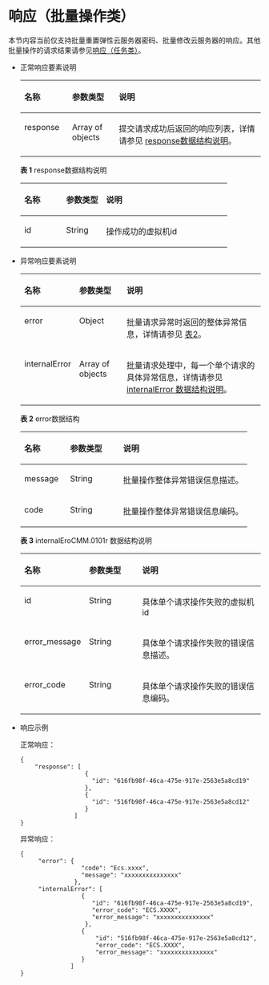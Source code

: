 # 响应（批量操作类）<a name="ecs_07_0009"></a>

本节内容当前仅支持批量重置弹性云服务器密码、批量修改云服务器的响应。其他批量操作的请求结果请参见[响应（任务类）](响应（任务类）.md)。

-   正常响应要素说明

    <a name="table757167711151"></a>
    <table><thead align="left"><tr id="row5251903911151"><th class="cellrowborder" valign="top" width="19.86%" id="mcps1.1.4.1.1"><p id="p2618376611151"><a name="p2618376611151"></a><a name="p2618376611151"></a>名称</p>
    </th>
    <th class="cellrowborder" valign="top" width="19.48%" id="mcps1.1.4.1.2"><p id="p4051029311151"><a name="p4051029311151"></a><a name="p4051029311151"></a>参数类型</p>
    </th>
    <th class="cellrowborder" valign="top" width="60.660000000000004%" id="mcps1.1.4.1.3"><p id="p6010832511151"><a name="p6010832511151"></a><a name="p6010832511151"></a>说明</p>
    </th>
    </tr>
    </thead>
    <tbody><tr id="row3693617411151"><td class="cellrowborder" valign="top" width="19.86%" headers="mcps1.1.4.1.1 "><p id="p20542115442814"><a name="p20542115442814"></a><a name="p20542115442814"></a>response</p>
    </td>
    <td class="cellrowborder" valign="top" width="19.48%" headers="mcps1.1.4.1.2 "><p id="p813044011151"><a name="p813044011151"></a><a name="p813044011151"></a>Array of objects</p>
    </td>
    <td class="cellrowborder" valign="top" width="60.660000000000004%" headers="mcps1.1.4.1.3 "><p id="p5458589811151"><a name="p5458589811151"></a><a name="p5458589811151"></a>提交请求成功后返回的响应列表，详情请参见 <a href="#table849372311389">response数据结构说明</a>。</p>
    </td>
    </tr>
    </tbody>
    </table>

    **表 1**  response数据结构说明

    <a name="table849372311389"></a>
    <table><thead align="left"><tr id="row149352343810"><th class="cellrowborder" valign="top" width="20.169999999999998%" id="mcps1.2.4.1.1"><p id="p750932333817"><a name="p750932333817"></a><a name="p750932333817"></a>名称</p>
    </th>
    <th class="cellrowborder" valign="top" width="19.36%" id="mcps1.2.4.1.2"><p id="p155091823113810"><a name="p155091823113810"></a><a name="p155091823113810"></a>参数类型</p>
    </th>
    <th class="cellrowborder" valign="top" width="60.47%" id="mcps1.2.4.1.3"><p id="p65095237388"><a name="p65095237388"></a><a name="p65095237388"></a>说明</p>
    </th>
    </tr>
    </thead>
    <tbody><tr id="row650932316389"><td class="cellrowborder" valign="top" width="20.169999999999998%" headers="mcps1.2.4.1.1 "><p id="p4509182353818"><a name="p4509182353818"></a><a name="p4509182353818"></a>id</p>
    </td>
    <td class="cellrowborder" valign="top" width="19.36%" headers="mcps1.2.4.1.2 "><p id="p7509723193816"><a name="p7509723193816"></a><a name="p7509723193816"></a>String</p>
    </td>
    <td class="cellrowborder" valign="top" width="60.47%" headers="mcps1.2.4.1.3 "><p id="p12509823153812"><a name="p12509823153812"></a><a name="p12509823153812"></a>操作成功的虚拟机id</p>
    </td>
    </tr>
    </tbody>
    </table>

-   异常响应要素说明

    <a name="table6467239411151"></a>
    <table><thead align="left"><tr id="row2581079811151"><th class="cellrowborder" valign="top" width="19.93%" id="mcps1.1.4.1.1"><p id="p1029990211151"><a name="p1029990211151"></a><a name="p1029990211151"></a>名称</p>
    </th>
    <th class="cellrowborder" valign="top" width="20.09%" id="mcps1.1.4.1.2"><p id="p2898571411151"><a name="p2898571411151"></a><a name="p2898571411151"></a>参数类型</p>
    </th>
    <th class="cellrowborder" valign="top" width="59.98%" id="mcps1.1.4.1.3"><p id="p6614149111151"><a name="p6614149111151"></a><a name="p6614149111151"></a>说明</p>
    </th>
    </tr>
    </thead>
    <tbody><tr id="row5586052011151"><td class="cellrowborder" valign="top" width="19.93%" headers="mcps1.1.4.1.1 "><p id="p146911628184218"><a name="p146911628184218"></a><a name="p146911628184218"></a>error</p>
    </td>
    <td class="cellrowborder" valign="top" width="20.09%" headers="mcps1.1.4.1.2 "><p id="p1936686411151"><a name="p1936686411151"></a><a name="p1936686411151"></a>Object</p>
    </td>
    <td class="cellrowborder" valign="top" width="59.98%" headers="mcps1.1.4.1.3 "><p id="p2558244011151"><a name="p2558244011151"></a><a name="p2558244011151"></a>批量请求异常时返回的整体异常信息，详情请参见 <a href="#table6409189311151">表2</a>。</p>
    </td>
    </tr>
    <tr id="row133513134412"><td class="cellrowborder" valign="top" width="19.93%" headers="mcps1.1.4.1.1 "><p id="p11335231184414"><a name="p11335231184414"></a><a name="p11335231184414"></a>internalError</p>
    </td>
    <td class="cellrowborder" valign="top" width="20.09%" headers="mcps1.1.4.1.2 "><p id="p173351331164413"><a name="p173351331164413"></a><a name="p173351331164413"></a>Array of objects</p>
    </td>
    <td class="cellrowborder" valign="top" width="59.98%" headers="mcps1.1.4.1.3 "><p id="p7335123118446"><a name="p7335123118446"></a><a name="p7335123118446"></a>批量请求处理中，每一个单个请求的具体异常信息，详情请参见 <a href="#table1540134517514">internalError 数据结构说明</a>。</p>
    </td>
    </tr>
    </tbody>
    </table>

    **表 2**  error数据结构

    <a name="table6409189311151"></a>
    <table><thead align="left"><tr id="row2324327311151"><th class="cellrowborder" valign="top" width="20.169999999999998%" id="mcps1.2.4.1.1"><p id="p365693111151"><a name="p365693111151"></a><a name="p365693111151"></a>名称</p>
    </th>
    <th class="cellrowborder" valign="top" width="23.369999999999997%" id="mcps1.2.4.1.2"><p id="p2777597711151"><a name="p2777597711151"></a><a name="p2777597711151"></a>参数类型</p>
    </th>
    <th class="cellrowborder" valign="top" width="56.46%" id="mcps1.2.4.1.3"><p id="p3526170111151"><a name="p3526170111151"></a><a name="p3526170111151"></a>说明</p>
    </th>
    </tr>
    </thead>
    <tbody><tr id="row3762550011151"><td class="cellrowborder" valign="top" width="20.169999999999998%" headers="mcps1.2.4.1.1 "><p id="p2776668011151"><a name="p2776668011151"></a><a name="p2776668011151"></a>message</p>
    </td>
    <td class="cellrowborder" valign="top" width="23.369999999999997%" headers="mcps1.2.4.1.2 "><p id="p3450864111151"><a name="p3450864111151"></a><a name="p3450864111151"></a>String</p>
    </td>
    <td class="cellrowborder" valign="top" width="56.46%" headers="mcps1.2.4.1.3 "><p id="p4373654211151"><a name="p4373654211151"></a><a name="p4373654211151"></a>批量操作整体异常错误信息描述。</p>
    </td>
    </tr>
    <tr id="row5808456411151"><td class="cellrowborder" valign="top" width="20.169999999999998%" headers="mcps1.2.4.1.1 "><p id="p722924311151"><a name="p722924311151"></a><a name="p722924311151"></a>code</p>
    </td>
    <td class="cellrowborder" valign="top" width="23.369999999999997%" headers="mcps1.2.4.1.2 "><p id="p4869780211151"><a name="p4869780211151"></a><a name="p4869780211151"></a>String</p>
    </td>
    <td class="cellrowborder" valign="top" width="56.46%" headers="mcps1.2.4.1.3 "><p id="p5220791411151"><a name="p5220791411151"></a><a name="p5220791411151"></a>批量操作整体异常错误信息编码。</p>
    </td>
    </tr>
    </tbody>
    </table>

    **表 3**  internalEroCMM.0101r 数据结构说明

    <a name="table1540134517514"></a>
    <table><thead align="left"><tr id="row164084513512"><th class="cellrowborder" valign="top" width="20.169999999999998%" id="mcps1.2.4.1.1"><p id="p440104565114"><a name="p440104565114"></a><a name="p440104565114"></a>名称</p>
    </th>
    <th class="cellrowborder" valign="top" width="23.369999999999997%" id="mcps1.2.4.1.2"><p id="p440104513519"><a name="p440104513519"></a><a name="p440104513519"></a>参数类型</p>
    </th>
    <th class="cellrowborder" valign="top" width="56.46%" id="mcps1.2.4.1.3"><p id="p35584555110"><a name="p35584555110"></a><a name="p35584555110"></a>说明</p>
    </th>
    </tr>
    </thead>
    <tbody><tr id="row432344514579"><td class="cellrowborder" valign="top" width="20.169999999999998%" headers="mcps1.2.4.1.1 "><p id="p6323194545719"><a name="p6323194545719"></a><a name="p6323194545719"></a>id</p>
    </td>
    <td class="cellrowborder" valign="top" width="23.369999999999997%" headers="mcps1.2.4.1.2 "><p id="p932314459576"><a name="p932314459576"></a><a name="p932314459576"></a>String</p>
    </td>
    <td class="cellrowborder" valign="top" width="56.46%" headers="mcps1.2.4.1.3 "><p id="p63238459570"><a name="p63238459570"></a><a name="p63238459570"></a>具体单个请求操作失败的虚拟机id</p>
    </td>
    </tr>
    <tr id="row1455154516515"><td class="cellrowborder" valign="top" width="20.169999999999998%" headers="mcps1.2.4.1.1 "><p id="p25544513512"><a name="p25544513512"></a><a name="p25544513512"></a>error_message</p>
    </td>
    <td class="cellrowborder" valign="top" width="23.369999999999997%" headers="mcps1.2.4.1.2 "><p id="p10559459511"><a name="p10559459511"></a><a name="p10559459511"></a>String</p>
    </td>
    <td class="cellrowborder" valign="top" width="56.46%" headers="mcps1.2.4.1.3 "><p id="p955174512511"><a name="p955174512511"></a><a name="p955174512511"></a>具体单个请求操作失败的错误信息描述。</p>
    </td>
    </tr>
    <tr id="row165514450511"><td class="cellrowborder" valign="top" width="20.169999999999998%" headers="mcps1.2.4.1.1 "><p id="p491643915115"><a name="p491643915115"></a><a name="p491643915115"></a>error_code</p>
    </td>
    <td class="cellrowborder" valign="top" width="23.369999999999997%" headers="mcps1.2.4.1.2 "><p id="p165574575119"><a name="p165574575119"></a><a name="p165574575119"></a>String</p>
    </td>
    <td class="cellrowborder" valign="top" width="56.46%" headers="mcps1.2.4.1.3 "><p id="p15551545135117"><a name="p15551545135117"></a><a name="p15551545135117"></a>具体单个请求操作失败的错误信息编码。</p>
    </td>
    </tr>
    </tbody>
    </table>

-   响应示例

    正常响应：

    ```
    { 
        "response": [
                      {
                        "id": "616fb98f-46ca-475e-917e-2563e5a8cd19"   
                      },
                      {
                        "id": "516fb98f-46ca-475e-917e-2563e5a8cd12"   
                      }
                   ]
    } 
    ```

    异常响应：

    ```
    {
         "error": {
                     "code": "Ecs.xxxx",
                     "message": "xxxxxxxxxxxxxxx" 
                   },
         "internalError": [
                     {
                        "id": "616fb98f-46ca-475e-917e-2563e5a8cd19",
                        "error_code": "ECS.XXXX",
                        "error_message": "xxxxxxxxxxxxxxx" 
                      },
                     {
                         "id": "516fb98f-46ca-475e-917e-2563e5a8cd12",
                         "error_code": "ECS.XXXX",
                         "error_message": "xxxxxxxxxxxxxxx" 
                     }
                  ]
    }
    ```

